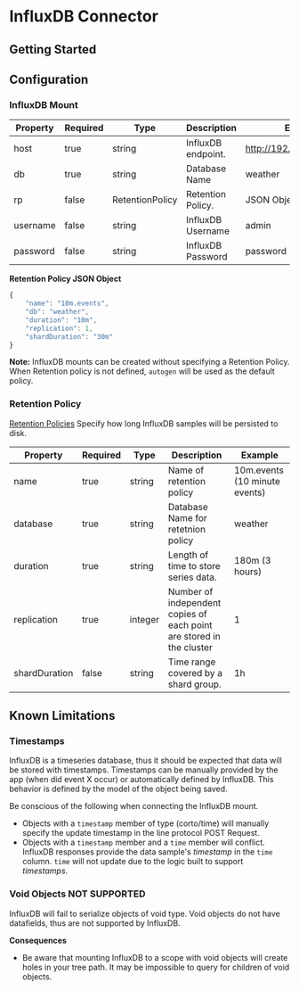 # InfluxDB Connector

## Getting Started

## Configuration
### InfluxDB Mount
|**Property** | **Required** | **Type** | **Description** | **Example**|
|-------------|--------------|----------|-----------------|------------|
|host  |  true  | string | InfluxDB endpoint. | http://192.168.1.100:8086|
|db    |  true  | string | Database Name | weather|
|rp    |  false | RetentionPolicy | Retention Policy. | JSON Object |
| username  | false  | string | InfluxDB Username | admin |
| password  | false  | string | InfluxDB Password | password |

**Retention Policy JSON Object**
```javascript
{
    "name": "10m.events",
    "db": "weather",
    "duration": "10m",
    "replication": 1,
    "shardDuration": "30m"
}
```

**Note:** InfluxDB mounts can be created without specifying a Retention Policy. When Retention 
policy is not defined, `autogen` will be used as the default policy. 

### Retention Policy
[Retention Policies](https://docs.influxdata.com/influxdb/v1.3/query_language/database_management/#retention-policy-management) Specify how long InfluxDB samples will be persisted to disk. 

|**Property** | **Required** | **Type** | **Description** | **Example**|
|-------------|--------------|----------|-----------------|------------|
| name     |  true  | string | Name of retention policy | 10m.events (10 minute events) |
| database |  true  | string | Database Name for retetnion policy | weather |
| duration |  true | string | Length of time to store series data.  | 180m (3 hours) |
| replication | true  | integer |  Number of independent copies of each point are stored in the cluster  | 1 |
| shardDuration  | false  | string | Time range covered by a shard group. | 1h |

## Known Limitations
### Timestamps

InfluxDB is a timeseries database, thus it should be expected that data will
be stored with timestamps. Timestamps can be manually provided by the app
(when did event X occur) or automatically defined by InfluxDB. This behavior
is defined by the model of the object being saved.

Be conscious of the following when connecting the InfluxDB mount.
* Objects with a `timestamp` member of type (corto/time) will manually specify
  the update timestamp in the line protocol POST Request.
* Objects with a `timestamp` member and a `time` member will conflict. InfluxDB
  responses provide the data sample's _timestamp_ in the `time` column. `time`
  will not update due to the logic built to support _timestamps_.

### Void Objects NOT SUPPORTED

InfluxDB will fail to serialize objects of void type. Void objects do not have datafields, 
thus are not supported by InfluxDB. 

**Consequences**
* Be aware that mounting InfluxDB to a scope with void objects will create holes in your tree path.
  It may be impossible to query for children of void objects. 
